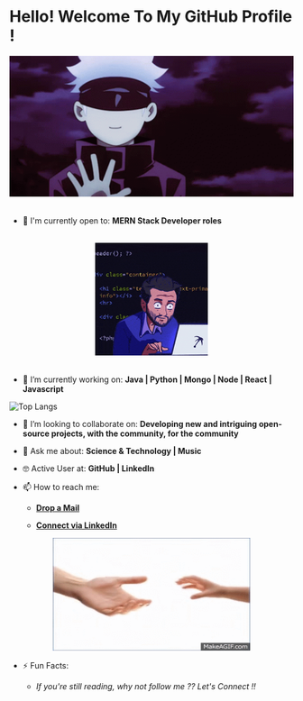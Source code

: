 
# Hello! Welcome To My GitHub Profile !
<div align="center">
<img src="https://github.com/Sandeep-arlee/Sandeep-arlee/blob/main/welcome.gif" alt="GitHub Logo" width="550" height="250" />
</div>



<br/>

- 🙌 I'm currently open to: **MERN Stack Developer roles**

<br/>
<div align="center">
<img src="https://github.com/Sandeep-arlee/Sandeep-arlee/blob/main/coding.gif" alt="Sandeep Arlee" />
</div>
<br/>

- 🔭 I’m currently working on: **Java | Python | Mongo | Node | React | Javascript**

![Top Langs](https://github-readme-stats.vercel.app/api/top-langs/?username=Sandeep-arlee&hide=TeX&layout=compact)

- 👯 I’m looking to collaborate on: **Developing new and intriguing open-source projects, with the community, for the community**

- 💬 Ask me about: **Science & Technology | Music**

- 🤓 Active User at: **GitHub | LinkedIn**

- 📫 How to reach me:

    * [**Drop a Mail**](mailto:sandeeparlee@gmail.com)

    * [**Connect via LinkedIn**](https://www.linkedin.com/in/sandeep-arlee-7b58b5288/)
    
<div align="center">
<img src="https://github.com/Sandeep-arlee/Sandeep-arlee/blob/main/connect-people.gif" alt="Sandeep" width="350" height="200" />
</div>

- ⚡ Fun Facts: 
    
    * *If you're still reading, why not follow me ?? Let's Connect !!*
